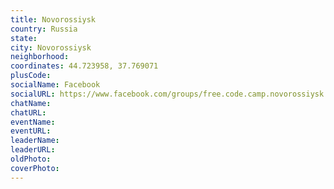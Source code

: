 ```yaml
---
title: Novorossiysk
country: Russia
state: 
city: Novorossiysk
neighborhood: 
coordinates: 44.723958, 37.769071
plusCode:
socialName: Facebook
socialURL: https://www.facebook.com/groups/free.code.camp.novorossiysk
chatName:
chatURL:
eventName:
eventURL:
leaderName:
leaderURL:
oldPhoto: 
coverPhoto:
---
```

